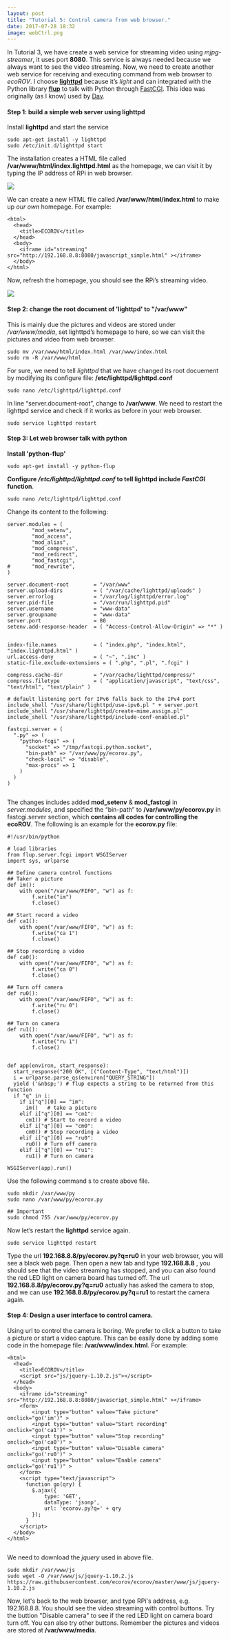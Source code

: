 ```yaml
---
layout: post
title: "Tutorial 5: Control camera from web browser."
date: 2017-07-28 18:32
image: webCtrl.png
---
```



In Tutorial 3, we have create a web service for streaming video using *mjpg-streamer*, it uses port **8080**. This service is always needed because we always want to see the video streaming. Now, we need to create another web service for receiving and executing command from web browser to *ecoROV*. I choose **[lighttpd](http://www.lighttpd.net/)** because it’s *light* and can integrated with the Python library **[flup](https://pypi.python.org/pypi/flup)** to talk with Python through [FastCGI](http://redmine.lighttpd.net/projects/lighttpd/wiki/Docs_ModFastCGI). This idea was originally (as I know) used by [Dav](http://davstott.me.uk/index.php/2013/03/17/raspberry-pi-controlling-gpio-from-the-web/).


#### **Step 1: build a simple web server using lighttpd**

Install **lighttpd** and start the service

~~~
sudo apt-get install -y lighttpd
sudo /etc/init.d/lighttpd start
~~~

The installation creates a HTML file called **/var/www/html/index.lighttpd.html** as the homepage, we can visit it by typing the IP address of RPi in web browser. 


![](/images/lighttpd.png)

We can create a new HTML file called **/var/www/html/index.html** to make up *our own* homepage. For example: 

~~~
<html>
  <head>
    <title>ECOROV</title>
  </head>
  <body>
    <iframe id="streaming"  src="http://192.168.8.8:8080/javascript_simple.html" ></iframe>
  </body>
</html>
~~~

Now, refresh the homepage, you should see the RPi’s streaming video. 

![](/images/simplelighttpdhomepage.png)


#### **Step 2: change the root document of 'lighttpd' to "/var/www"**

This is mainly due the pictures and videos are stored under */var/www/media*, set lighttpd’s homepage to here, so we can visit the pictures and video from web browser. 

~~~
sudo mv /var/www/html/index.html /var/www/index.html 
sudo rm -R /var/www/html
~~~

For sure, we need to tell *lighttpd* that we have changed its root docuement by modifying its configure file: **/etc/lighttpd/lighttpd.conf**

~~~
sudo nano /etc/lighttpd/lighttpd.conf
~~~

In line “server.document-root”, change to **/var/www**. We need to restart the lighttpd service and check if it works as before in your web browser. 


~~~
sudo service lighttpd restart
~~~


#### **Step 3: Let web browser talk with python**

**Install 'python-flup'**

~~~
sudo apt-get install -y python-flup
~~~

**Configure */etc/lighttpd/lighttpd.conf* to tell lighttpd include *FastCGI* function**.


~~~
sudo nano /etc/lighttpd/lighttpd.conf
~~~

Change its content to the following: 

~~~
server.modules = (
        "mod_setenv",
        "mod_access",
        "mod_alias",
        "mod_compress",
        "mod_redirect",
        "mod_fastcgi",
#       "mod_rewrite",
)

server.document-root        = "/var/www"
server.upload-dirs          = ( "/var/cache/lighttpd/uploads" )
server.errorlog             = "/var/log/lighttpd/error.log"
server.pid-file             = "/var/run/lighttpd.pid"
server.username             = "www-data"
server.groupname            = "www-data"
server.port                 = 80
setenv.add-response-header  = ( "Access-Control-Allow-Origin" => "*" )


index-file.names            = ( "index.php", "index.html", "index.lighttpd.html" )
url.access-deny             = ( "~", ".inc" )
static-file.exclude-extensions = ( ".php", ".pl", ".fcgi" )

compress.cache-dir          = "/var/cache/lighttpd/compress/"
compress.filetype           = ( "application/javascript", "text/css", "text/html", "text/plain" )

# default listening port for IPv6 falls back to the IPv4 port
include_shell "/usr/share/lighttpd/use-ipv6.pl " + server.port
include_shell "/usr/share/lighttpd/create-mime.assign.pl"
include_shell "/usr/share/lighttpd/include-conf-enabled.pl"

fastcgi.server = (
  ".py" => (
    "python-fcgi" => (
      "socket" => "/tmp/fastcgi.python.socket",
      "bin-path" => "/var/www/py/ecorov.py",
      "check-local" => "disable",
      "max-procs" => 1
    )
  )
)


~~~

The changes includes added **mod_setenv** & **mod_fastcgi** in *server.modules*, and specified the “bin-path” to **/var/www/py/ecorov.py** in fastcgi.server section, which **contains all codes for controlling the ecoROV**.  The following is an example for the **ecorov.py** file:

~~~
#!/usr/bin/python

# load libraries
from flup.server.fcgi import WSGIServer 
import sys, urlparse

## Define camera control functions
## Taker a picture
def im():
    with open("/var/www/FIFO", "w") as f:
        f.write("im")
        f.close()

## Start record a video
def ca1():
    with open("/var/www/FIFO", "w") as f:
        f.write("ca 1")
        f.close()

## Stop recording a video
def ca0():
    with open("/var/www/FIFO", "w") as f:
        f.write("ca 0")
        f.close()        

## Turn off camera
def ru0():
    with open("/var/www/FIFO", "w") as f:
        f.write("ru 0")
        f.close()

## Turn on camera
def ru1():
    with open("/var/www/FIFO", "w") as f:
        f.write("ru 1")
        f.close()
  

def app(environ, start_response):
  start_response("200 OK", [("Content-Type", "text/html")])
  i = urlparse.parse_qs(environ["QUERY_STRING"])
  yield ('&nbsp;') # flup expects a string to be returned from this function
  if "q" in i:
    if i["q"][0] == "im": 
      im()   # take a picture
    elif i["q"][0] == "cm1":
      cm1() # Start to record a video
    elif i["q"][0] == "cm0":
      cm0() # Stop recording a video
    elif i["q"][0] == "ru0":
      ru0() # Turn off camera
    elif i["q"][0] == "ru1":
      ru1() # Turn on camera

WSGIServer(app).run()

~~~

Use the following command s to create above file.

~~~
sudo mkdir /var/www/py
sudo nano /var/www/py/ecorov.py

## Important
sudo chmod 755 /var/www/py/ecorov.py
~~~


Now let’s restart the **lighttpd** service again. 

~~~
sudo service lighttpd restart
~~~

Type the url **192.168.8.8/py/ecorov.py?q=ru0** in your web browser, you will see a black web page. Then open a new tab and type **192.168.8.8** , you should see that the video streaming has stopped, and you can also found the red LED light on camera board has turned off. The url **192.168.8.8/py/ecorov.py?q=ru0** actually has asked the camera to stop, and we can use **192.168.8.8/py/ecorov.py?q=ru1** to restart the camera again. 


#### **Step 4: Design a user interface to control camera.**

Using url to control the camera is boring. We prefer to click a button to take a picture or start a video capture. This can be easily done by adding some code in the homepage file: **/var/www/index.html**. For example: 


~~~
<html>
  <head>
    <title>ECOROV</title>
    <script src="js/jquery-1.10.2.js"></script>
  </head>
  <body>
    <iframe id="streaming"  src="http://192.168.8.8:8080/javascript_simple.html" ></iframe>
    <form>
        <input type="button" value="Take picture"    onclick="go('im')" >
        <input type="button" value="Start recording" onclick="go('ca1')" >
        <input type="button" value="Stop recording"  onclick="go('ca0')" >
        <input type="button" value="Disable camera"  onclick="go('ru0')" >
        <input type="button" value="Enable camera"   onclick="go('ru1')" >
    </form>
    <script type="text/javascript">
      function go(qry) {
        $.ajax({
            type: 'GET',
            dataType: 'jsonp',
            url: 'ecorov.py?q=' + qry
        });
      }
    </script>
  </body>
</html>


~~~


We need to download the *jquery* used in above file. 

~~~
sudo mkdir /var/www/js
sudo wget -O /var/www/js/jquery-1.10.2.js https://raw.githubusercontent.com/ecorov/ecorov/master/www/js/jquery-1.10.2.js
~~~

Now, let's back to the web browser, and type RPi's address, e.g. 192.168.8.8. You should see the video streaming with control buttons. Try the buttion "Disable camera" to see if the red LED light on camera board turn off. You can also try other buttons. Remember the pictures and videos are stored at **/var/www/media**.



